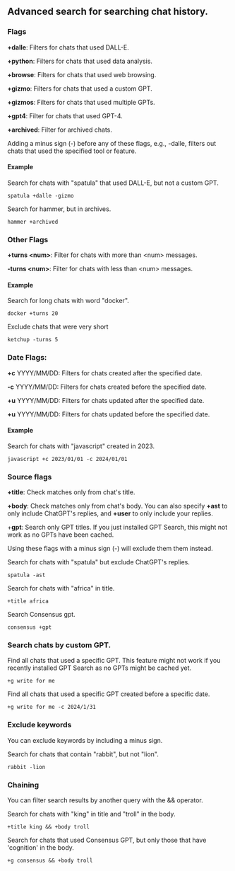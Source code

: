 ## Advanced search for searching chat history.

### Flags 
**+dalle**: Filters for chats that used DALL-E.

**+python**: Filters for chats that used data analysis.  

**+browse**: Filters for chats that used web browsing.   

**+gizmo**: Filters for chats that used a custom GPT.  

**+gizmos**: Filters for chats that used multiple GPTs.   

**+gpt4**: Filter for chats that used GPT-4. 

**+archived**: Filter for archived chats. 

Adding a minus sign (-) before any of these flags, e.g., -dalle, filters out chats that used the specified tool or feature.

#### Example  
Search for chats with "spatula" that used DALL-E, but not a custom GPT. 
```text
spatula +dalle -gizmo  
```

Search for hammer, but in archives. 
```text
hammer +archived 
```

### Other Flags
**+turns \<num\>**: Filter for chats with more than \<num\> messages.   

**-turns \<num\>**: Filter for chats with less than \<num\> messages. 

#### Example  
Search for long chats with word "docker".
```text
docker +turns 20
```

Exclude chats that were very short 
```text
ketchup -turns 5 
```


### Date Flags:
**+c** YYYY/MM/DD: Filters for chats created after the specified date.  

**-c** YYYY/MM/DD: Filters for chats created before the specified date.  

**+u** YYYY/MM/DD: Filters for chats updated after the specified date.  

**+u** YYYY/MM/DD: Filters for chats updated before the specified date.  

#### Example  
Search for chats with "javascript" created in 2023. 
```text
javascript +c 2023/01/01 -c 2024/01/01 
```

### Source flags 
**+title**: Check matches only from chat's title.  

**+body**: Check matches only from chat's body. You can also specify **+ast** to only include ChatGPT's replies, and **+user** to only include your replies.    

+**gpt**: Search only GPT titles. If you just installed GPT Search, this might not work as no GPTs have been cached. 

Using these flags with a minus sign (-) will exclude them them instead. 

Search for chats with "spatula" but exclude ChatGPT's replies. 
```text
spatula -ast  
```

Search for chats with "africa" in title. 

```
+title africa 
```

Search Consensus gpt. 

```
consensus +gpt 
```

### Search chats by custom GPT.

Find all chats that used a specific GPT. This feature might not work if you recently installed GPT Search as no GPTs might be cached yet. 
```
+g write for me 
```

Find all chats that used a specific GPT created before a specific date.
```
+g write for me -c 2024/1/31
```


### Exclude keywords  
You can exclude keywords by including a minus sign. 

Search for chats that contain "rabbit", but not "lion".

```
rabbit -lion 
```

### Chaining
You can filter search results by another query with the && operator. 

Search for chats with "king" in title and "troll" in the body. 
```text
+title king && +body troll
```


Search for chats that used Consensus GPT, but only those that have 'cognition' in the body. 
```text
+g consensus && +body troll
```